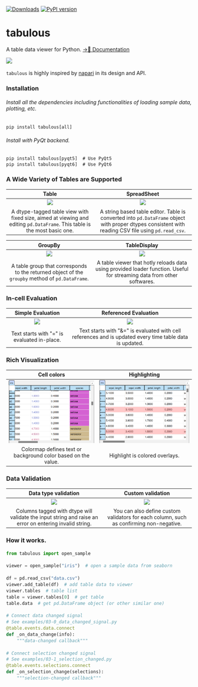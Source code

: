 [![Downloads](https://pepy.tech/badge/tabulous/month)](https://pepy.tech/project/tabulous)
[![PyPI version](https://badge.fury.io/py/tabulous.svg)](https://badge.fury.io/py/tabulous)

# tabulous

A table data viewer for Python. [&rarr;📖 Documentation](https://hanjinliu.github.io/tabulous/)

![](https://github.com/hanjinliu/tabulous/blob/main/image/viewer_iris.png)

`tabulous` is highly inspired by [napari](https://github.com/napari/napari) in its design and API.

### Installation

###### Install all the dependencies including functionalities of loading sample data, plotting, etc.

```
pip install tabulous[all]
```

###### Install with PyQt backend.

```
pip install tabulous[pyqt5]  # Use PyQt5
pip install tabulous[pyqt6]  # Use PyQt6
```

### A Wide Variety of Tables are Supported

|**Table**|**SpreadSheet**|
|:-:|:-:|
|![](https://github.com/hanjinliu/tabulous/blob/main/image/tab_table.gif)|![](https://github.com/hanjinliu/tabulous/blob/main/image/tab_sheet.gif)|
|A dtype-tagged table view with fixed size, aimed at viewing and editing `pd.DataFrame`. This table is the most basic one.|A string based table editor. Table is converted into `pd.DataFrame` object with proper dtypes consistent with reading CSV file using `pd.read_csv`.|

|**GroupBy**|**TableDisplay**|
|:-:|:-:|
|![](https://github.com/hanjinliu/tabulous/blob/main/image/tab_groupby.gif)|![](https://github.com/hanjinliu/tabulous/blob/main/image/tab_display.gif)|
|A table group that corresponds to the returned object of the `groupby` method of `pd.DataFrame`.|A table viewer that hotly reloads data using provided loader function. Useful for streaming data from other softwares.|

### In-cell Evaluation

|**Simple Evaluation**|**Referenced Evaluation**|
|:-:|:-:|
|![](https://github.com/hanjinliu/tabulous/blob/main/image/eval.png)|![](https://github.com/hanjinliu/tabulous/blob/main/image/ref_eval.png)|
|Text starts with "=" is evaluated in-place.|Text starts with "&=" is evaluated with cell references and is updated every time table data is updated.|



### Rich Visualization

|**Cell colors**|**Highlighting**|
|:-:|:-:|
|![](https://github.com/hanjinliu/tabulous/blob/main/image/colormap.png)|![](https://github.com/hanjinliu/tabulous/blob/main/image/highlight.png)|
|Colormap defines text or background color based on the value.|Highlight is colored overlays.|

### Data Validation

|**Data type validation**|**Custom validation**|
|:-:|:-:|
|![](https://github.com/hanjinliu/tabulous/blob/main/image/validation.gif)|![](https://github.com/hanjinliu/tabulous/blob/main/image/validation_custom.gif)|
|Columns tagged with dtype will validate the input string and raise an error on entering invalid string.|You can also define custom validators for each column, such as confirming non-negative.|

### How it works.

```python
from tabulous import open_sample

viewer = open_sample("iris")  # open a sample data from seaborn

df = pd.read_csv("data.csv")
viewer.add_table(df)  # add table data to viewer
viewer.tables  # table list
table = viewer.tables[0]  # get table
table.data  # get pd.DataFrame object (or other similar one)

# Connect data changed signal
# See examples/03-0_data_changed_signal.py
@table.events.data.connect
def _on_data_change(info):
    """data-changed callback"""

# Connect selection changed signal
# See examples/03-1_selection_changed.py
@table.events.selections.connect
def _on_selection_change(selections):
    """selection-changed callback"""

```
